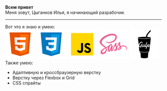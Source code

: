 <b>Всем привет</b>
<br>
Меня зовут, Цыганков Илья, я начинающий разрабочик
___
Вот что я знаю и умею:
<br>
![img](https://github.com/iJustified/iJustified/blob/main/img/icons8-html-5.svg) ![img](https://github.com/iJustified/iJustified/blob/main/img/icons8-css3.svg) ![img](https://github.com/iJustified/iJustified/blob/main/img/icons8-javascript.svg) ![img](https://github.com/iJustified/iJustified/blob/main/img/icons8-sass.svg) ![img](https://github.com/iJustified/iJustified/blob/main/img/icons8-gulp.svg)
<br>
Также умею:
- Адаптивную и кроссбраузерную верстку
- Верстку через Flexbox и Grid
- CSS спрайты
